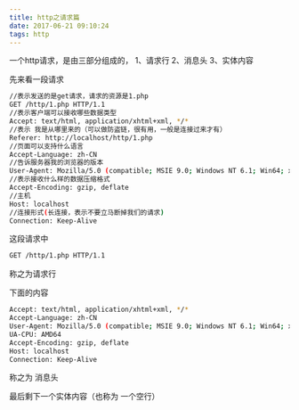 ```yaml
---
title: http之请求篇
date: 2017-06-21 09:10:24
tags: http
---
```

一个http请求，是由三部分组成的，
1、请求行
2、消息头
3、实体内容

先来看一段请求
``` bash
//表示发送的是get请求，请求的资源是1.php
GET /http/1.php HTTP/1.1
//表示客户端可以接收哪些数据类型
Accept: text/html, application/xhtml+xml, */*
//表示 我是从哪里来的（可以做防盗链，很有用，一般是连接过来才有）
Referer: http://localhost/http/1.php
//页面可以支持什么语言
Accept-Language: zh-CN
//告诉服务器我的浏览器的版本
User-Agent: Mozilla/5.0 (compatible; MSIE 9.0; Windows NT 6.1; Win64; x64; Trident/5.0)
//表示接收什么样的数据压缩格式
Accept-Encoding: gzip, deflate
//主机
Host: localhost
//连接形式(长连接，表示不要立马断掉我们的请求)
Connection: Keep-Alive
```
这段请求中
``` bash
GET /http/1.php HTTP/1.1 
```
称之为请求行

下面的内容
``` bash
Accept: text/html, application/xhtml+xml, */*
Accept-Language: zh-CN
User-Agent: Mozilla/5.0 (compatible; MSIE 9.0; Windows NT 6.1; Win64; x64; Trident/5.0)
UA-CPU: AMD64
Accept-Encoding: gzip, deflate
Host: localhost
Connection: Keep-Alive
```
称之为 消息头

最后剩下一个实体内容（也称为 一个空行）